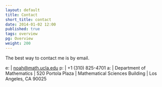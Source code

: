 ```yaml
---
layout: default
title: Contact
short_title: contact
date: 2014-01-02 12:00
published: true
tags: overview
pg: Overview
weight: 200
---
```


The best way to contact me is by email.

e: | <a href="mailto:noah@math.ucla.edu">noah@math.ucla.edu</a>
p: | +1 (310) 825-4701
a: | Department of Mathematics
   | 520 Portola Plaza
   | Mathematical Sciences Building
   | Los Angeles, CA 90025


